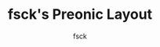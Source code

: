 ---
layout: layouts/keymapdb_entry.njk
OS: []
author: fsck
firmware: QMK
hasHomeRowMods: False
hasLetterOnThumb: False
keymapImage: https://i.imgur.com/nI8fBco.png
keyCount: 60
keyboard: Preonic
baseLayouts: ["QWERTY"]
languages: ['English']
layerCount: 4
title: "fsck's Preonic Layout"
isSplit: False
stagger: ortholinear
summary: 
keymapUrl: https://github.com/fsck/qmk_firmware/tree/master/keyboards/preonic/keymaps/fsck
writeup: https://github.com/fsck/qmk_firmware/tree/master/keyboards/preonic/keymaps/fsck/readme.md
---